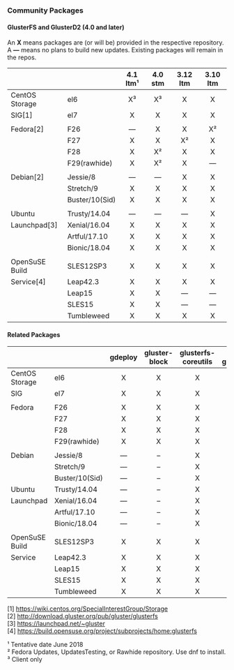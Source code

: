 ### Community Packages

#### GlusterFS and GlusterD2 (4.0 and later)

An **X** means packages are (or will be) provided in the respective repository.  
A **—** means no plans to build new updates. Existing packages will remain in the repos.  

|              |              |  4.1 ltm¹ |  4.0 stm  | 3.12 ltm  | 3.10 ltm  |
|--------------|--------------|:---------:|:---------:|:---------:|:---------:|
|CentOS Storage|el6           |     X³    |     X³    |     X     |     X     |
|SIG[1]        |el7           |     X     |     X     |     X     |     X     |
|              |              |           |           |           |           |
|Fedora[2]     |F26           |     —     |     X     |     X     |     X²    |
|              |F27           |     X     |     X     |     X²    |     X     |
|              |F28           |     X     |     X²    |     X     |     X     |
|              |F29(rawhide)  |     X     |     X²    |     X     |     —     |     
|              |              |           |           |           |           |
|Debian[2]     |Jessie/8      |     —     |     —     |     X     |     X     |
|              |Stretch/9     |     X     |     X     |     X     |     X     |
|              |Buster/10(Sid)|     X     |     X     |     X     |     X     |
|              |              |           |           |           |           |
|Ubuntu        |Trusty/14.04  |     —     |     —     |     —     |     X     |
|Launchpad[3]  |Xenial/16.04  |     X     |     X     |     X     |     X     |
|              |Artful/17.10  |     X     |     X     |     X     |     X     |
|              |Bionic/18.04  |     X     |     X     |     X     |     X     |
|              |              |           |           |           |           |
|OpenSuSE Build|SLES12SP3     |     X     |     X     |     X     |     X     |
|Service[4]    |Leap42.3      |     X     |     X     |     X     |     X     |
|              |Leap15        |     X     |     X     |     —     |     —     |
|              |SLES15        |     X     |     X     |     —     |     —     |
|              |Tumbleweed    |     X     |     X     |     X     |     X     |


#### Related Packages

|              |              | gdeploy | gluster-block | glusterfs-coreutils | nfs-ganesha | Samba |
|--------------|--------------|:-------:|:-------------:|:-------------------:|:-----------:|:-----:|
|CentOS Storage|el6           |    X    |       X       |         X           |      X      |   ?   |
|SIG           |el7           |    X    |       X       |         X           |      X      |   ?   |
|              |              |         |               |                     |             |       |
|Fedora        |F26           |    X    |       X       |         X           |      X      |   ?   |
|              |F27           |    X    |       X       |         X           |      X      |   ?   |
|              |F28           |    X    |       X       |         X           |      X      |   ?   |
|              |F29(rawhide)  |    X    |       X       |         X           |      X      |   ?   |
|              |              |         |               |                     |             |       |
|Debian        |Jessie/8      |    —    |       –       |         X           |      X      |   ?   |
|              |Stretch/9     |    —    |       –       |         X           |      X      |   ?   |
|              |Buster/10(Sid)|    —    |       –       |         X           |      X      |   ?   |
|Ubuntu        |Trusty/14.04  |    —    |       –       |         X           |      X      |   ?   |
|Launchpad     |Xenial/16.04  |    —    |       –       |         X           |      X      |   ?   |
|              |Artful/17.10  |    —    |       –       |         X           |      X      |   ?   |
|              |Bionic/18.04  |    —    |       –       |         X           |      X      |   ?   |
|              |              |         |               |                     |             |       |
|OpenSuSE Build|SLES12SP3     |    X    |     X         |         X           |      X      |   ?   |
|Service       |Leap42.3      |    X    |     X         |         X           |      X      |   ?   |
|              |Leap15        |    X    |     X         |         X           |      X      |   ?   |
|              |SLES15        |    X    |     X         |         X           |      X      |   ?   |
|              |Tumbleweed    |    X    |     X         |         X           |      X      |   ?   |



[1] <https://wiki.centos.org/SpecialInterestGroup/Storage>  
[2] <http://download.gluster.org/pub/gluster/glusterfs>  
[3] <https://launchpad.net/~gluster>  
[4] <https://build.opensuse.org/project/subprojects/home:glusterfs>  

¹ Tentative date June 2018  
² Fedora Updates, UpdatesTesting, or Rawhide repository. Use dnf to install.  
³ Client only  
